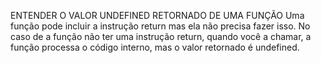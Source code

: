 ENTENDER O VALOR UNDEFINED RETORNADO DE UMA FUNÇÃO
Uma função pode incluir a instrução return mas ela não precisa fazer isso.
No caso de a função não ter uma instrução return, quando você a chamar, a função processa o código interno, mas o valor retornado é undefined.
